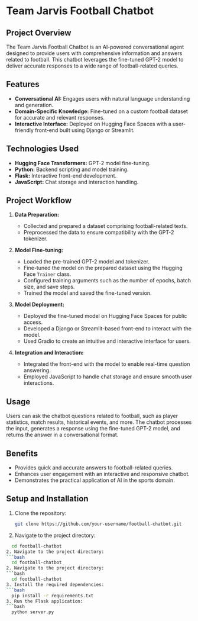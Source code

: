 # Team Jarvis Football Chatbot

## Project Overview
The Team Jarvis Football Chatbot is an AI-powered conversational agent designed to provide users with comprehensive information and answers related to football. This chatbot leverages the fine-tuned GPT-2 model to deliver accurate responses to a wide range of football-related queries.

## Features
- **Conversational AI:** Engages users with natural language understanding and generation.
- **Domain-Specific Knowledge:** Fine-tuned on a custom football dataset for accurate and relevant responses.
- **Interactive Interface:** Deployed on Hugging Face Spaces with a user-friendly front-end built using Django or Streamlit.

## Technologies Used
- **Hugging Face Transformers:** GPT-2 model fine-tuning.
- **Python:** Backend scripting and model training.
- **Flask:** Interactive front-end development.
- **JavaScript:** Chat storage and interaction handling.

## Project Workflow
1. **Data Preparation:**
   - Collected and prepared a dataset comprising football-related texts.
   - Preprocessed the data to ensure compatibility with the GPT-2 tokenizer.

2. **Model Fine-tuning:**
   - Loaded the pre-trained GPT-2 model and tokenizer.
   - Fine-tuned the model on the prepared dataset using the Hugging Face `Trainer` class.
   - Configured training arguments such as the number of epochs, batch size, and save steps.
   - Trained the model and saved the fine-tuned version.

3. **Model Deployment:**
   - Deployed the fine-tuned model on Hugging Face Spaces for public access.
   - Developed a Django or Streamlit-based front-end to interact with the model.
   - Used Gradio to create an intuitive and interactive interface for users.

4. **Integration and Interaction:**
   - Integrated the front-end with the model to enable real-time question answering.
   - Employed JavaScript to handle chat storage and ensure smooth user interactions.

## Usage
Users can ask the chatbot questions related to football, such as player statistics, match results, historical events, and more. The chatbot processes the input, generates a response using the fine-tuned GPT-2 model, and returns the answer in a conversational format.

## Benefits
- Provides quick and accurate answers to football-related queries.
- Enhances user engagement with an interactive and responsive chatbot.
- Demonstrates the practical application of AI in the sports domain.

## Setup and Installation
1. Clone the repository:
   ```bash
   git clone https://github.com/your-username/football-chatbot.git
2. Navigate to the project directory:
 ```bash
   cd football-chatbot
2. Navigate to the project directory:
 ```bash
   cd football-chatbot
2. Navigate to the project directory:
 ```bash
   cd football-chatbot
3. Install the required dependencies:
 ```bash
   pip install -r requirements.txt
3. Run the Flask application:
 ```bash
   python server.py

